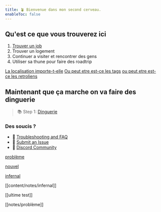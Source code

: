 ```yaml
---
title: 🪴 Bienvenue dans mon second cerveau.
enableToc: false
---
```


## Qu'est ce que vous trouverez ici 
1. [Trouver un job](content/Test/Trouver%20un%20job.md) 
2. Trouver un logement
3. Continuer a visiter et rencontrer des gens
4. Utiliser sa thune pour faire des roadtrip

[La localisation importe-t-elle](content/notes/La%20localisation%20importe-t-elle.md)
[Ou peut etre est-ce les tags](content/notes/Ou%20peut%20etre%20est-ce%20les%20tags.md)
[ou peut etre est-ce les retroliens](content/notes/ou%20peut%20etre%20est-ce%20les%20retroliens.md)



## Maintenant que ça marche on va faire des dinguerie
> 📚 Step 1:  [Dinguerie](content/Test/Dinguerie.md)



### Des soucis ?
- 🚧 [Troubleshooting and FAQ](notes/troubleshooting.md)
- 🐛 [Submit an Issue](https://github.com/jackyzha0/quartz/issues)
- 👀 [Discord Community](https://discord.gg/cRFFHYye7t)


[problème](content/notes/problème.md)

[nouvel](content/notes/nouvel.md)

[infernal](content/notes/infernal.md)

[[content/notes/infernal]]

[[ultime test]]

[[notes/problème]]